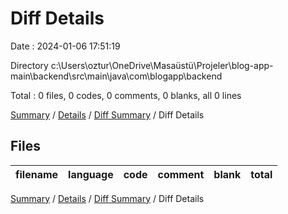 # Diff Details

Date : 2024-01-06 17:51:19

Directory c:\\Users\\oztur\\OneDrive\\Masaüstü\\Projeler\\blog-app-main\\backend\\src\\main\\java\\com\\blogapp\\backend

Total : 0 files,  0 codes, 0 comments, 0 blanks, all 0 lines

[Summary](results.md) / [Details](details.md) / [Diff Summary](diff.md) / Diff Details

## Files
| filename | language | code | comment | blank | total |
| :--- | :--- | ---: | ---: | ---: | ---: |

[Summary](results.md) / [Details](details.md) / [Diff Summary](diff.md) / Diff Details